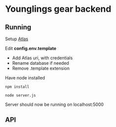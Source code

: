 # Younglings gear backend

## Running

Setup [Atlas](https://account.mongodb.com/account)

Edit **config.env.template**
- Add Atlas uri, with credentials
- Rename database if needed
- Remove .template extension

Have node installed

```npm install``` 

```node server.js```

Server should now be running on localhost:5000

## API
